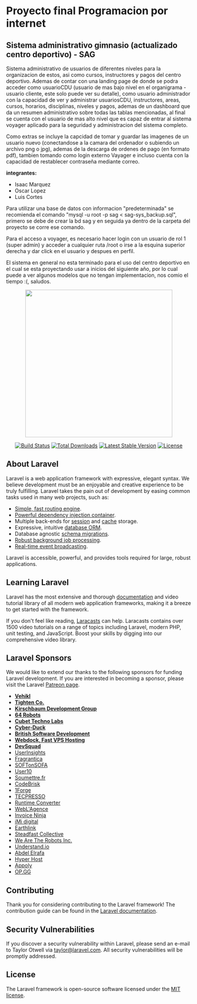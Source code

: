<h1> Proyecto final Programacion por internet </h1>
<h2> Sistema administrativo gimnasio (actualizado centro deportivo) - SAG </h2>
<p> Sistema administrativo de usuarios de diferentes niveles para la organizacion de estos, asi como cursos, instructores y pagos del centro deportivo.
    Ademas de contar con una landing page de donde se podra acceder como usuarioCDU (usuario de mas bajo nivel en el organigrama - usuario cliente, este solo puede ver su detalle), como usuario administrador con la capacidad de ver y administrar usuariosCDU, instructores, areas, cursos, horarios, disciplinas, niveles y pagos, ademas de un dashboard que da un 
    resumen administrativo sobre todas las tablas mencionadas, al final se cuenta con el usuario de mas alto nivel que es capaz de entrar al sistema voyager aplicado para la seguridad y administracion del sistema completo. </p>
<p> Como extras se incluye la capcidad de tomar y guardar las imagenes de un usuario nuevo (conectandose a la camara del ordenador o subiendo un archivo png o jpg), ademas de la descarga de ordenes de pago (en formato pdf), tambien tomando como login externo Vayager e incluso cuenta con la capacidad de restablecer contraseña mediante correo. </p>
<p><b> integrantes: </b></p>
<ul>
<li> Isaac Marquez </li>
<li> Oscar Lopez </li>
<li> Luis Cortes </li>
</ul>
<p> Para utilizar una base de datos con informacion "predeterminada" se recomienda el comando "mysql -u root -p sag < sag-sys_backup.sql", primero se debe de crear la bd sag y en seguida ya dentro de la carpeta del proyecto se corre ese comando.</p>
<p> Para el acceso a voyager, es necesario hacer login con un usuario de rol 1 (super admin) y acceder a cualquier ruta /root o irse a la esquina superior derecha y dar click en el usuario y despues en perfil. </p>
<p> El sistema en general no esta terminado para el uso del centro deportivo en el cual se esta proyectando usar a inicios del siguiente año, por lo cual puede a ver algunos modelos que no tengan implementacion, nos comio el tiempo :(, saludos.</p>


<p align="center"><img src="https://res.cloudinary.com/dtfbvvkyp/image/upload/v1566331377/laravel-logolockup-cmyk-red.svg" width="400"></p>

<p align="center">
<a href="https://travis-ci.org/laravel/framework"><img src="https://travis-ci.org/laravel/framework.svg" alt="Build Status"></a>
<a href="https://packagist.org/packages/laravel/framework"><img src="https://poser.pugx.org/laravel/framework/d/total.svg" alt="Total Downloads"></a>
<a href="https://packagist.org/packages/laravel/framework"><img src="https://poser.pugx.org/laravel/framework/v/stable.svg" alt="Latest Stable Version"></a>
<a href="https://packagist.org/packages/laravel/framework"><img src="https://poser.pugx.org/laravel/framework/license.svg" alt="License"></a>
</p>

## About Laravel

Laravel is a web application framework with expressive, elegant syntax. We believe development must be an enjoyable and creative experience to be truly fulfilling. Laravel takes the pain out of development by easing common tasks used in many web projects, such as:

- [Simple, fast routing engine](https://laravel.com/docs/routing).
- [Powerful dependency injection container](https://laravel.com/docs/container).
- Multiple back-ends for [session](https://laravel.com/docs/session) and [cache](https://laravel.com/docs/cache) storage.
- Expressive, intuitive [database ORM](https://laravel.com/docs/eloquent).
- Database agnostic [schema migrations](https://laravel.com/docs/migrations).
- [Robust background job processing](https://laravel.com/docs/queues).
- [Real-time event broadcasting](https://laravel.com/docs/broadcasting).

Laravel is accessible, powerful, and provides tools required for large, robust applications.

## Learning Laravel

Laravel has the most extensive and thorough [documentation](https://laravel.com/docs) and video tutorial library of all modern web application frameworks, making it a breeze to get started with the framework.

If you don't feel like reading, [Laracasts](https://laracasts.com) can help. Laracasts contains over 1500 video tutorials on a range of topics including Laravel, modern PHP, unit testing, and JavaScript. Boost your skills by digging into our comprehensive video library.

## Laravel Sponsors

We would like to extend our thanks to the following sponsors for funding Laravel development. If you are interested in becoming a sponsor, please visit the Laravel [Patreon page](https://patreon.com/taylorotwell).

- **[Vehikl](https://vehikl.com/)**
- **[Tighten Co.](https://tighten.co)**
- **[Kirschbaum Development Group](https://kirschbaumdevelopment.com)**
- **[64 Robots](https://64robots.com)**
- **[Cubet Techno Labs](https://cubettech.com)**
- **[Cyber-Duck](https://cyber-duck.co.uk)**
- **[British Software Development](https://www.britishsoftware.co)**
- **[Webdock, Fast VPS Hosting](https://www.webdock.io/en)**
- **[DevSquad](https://devsquad.com)**
- [UserInsights](https://userinsights.com)
- [Fragrantica](https://www.fragrantica.com)
- [SOFTonSOFA](https://softonsofa.com/)
- [User10](https://user10.com)
- [Soumettre.fr](https://soumettre.fr/)
- [CodeBrisk](https://codebrisk.com)
- [1Forge](https://1forge.com)
- [TECPRESSO](https://tecpresso.co.jp/)
- [Runtime Converter](http://runtimeconverter.com/)
- [WebL'Agence](https://weblagence.com/)
- [Invoice Ninja](https://www.invoiceninja.com)
- [iMi digital](https://www.imi-digital.de/)
- [Earthlink](https://www.earthlink.ro/)
- [Steadfast Collective](https://steadfastcollective.com/)
- [We Are The Robots Inc.](https://watr.mx/)
- [Understand.io](https://www.understand.io/)
- [Abdel Elrafa](https://abdelelrafa.com)
- [Hyper Host](https://hyper.host)
- [Appoly](https://www.appoly.co.uk)
- [OP.GG](https://op.gg)

## Contributing

Thank you for considering contributing to the Laravel framework! The contribution guide can be found in the [Laravel documentation](https://laravel.com/docs/contributions).

## Security Vulnerabilities

If you discover a security vulnerability within Laravel, please send an e-mail to Taylor Otwell via [taylor@laravel.com](mailto:taylor@laravel.com). All security vulnerabilities will be promptly addressed.

## License

The Laravel framework is open-source software licensed under the [MIT license](https://opensource.org/licenses/MIT).
